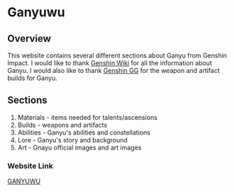 # Ganyuwu

## Overview 

This website contains several different sections about Ganyu from Genshin Impact. I would like to thank [Genshin Wiki](https://genshin-impact.fandom.com/wiki/Ganyu)
for all the information about Ganyu. I would also like to thank [Genshin GG](https://genshin.gg/characters/Ganyu) for the weapon and artifact builds for Ganyu. 

## Sections 
1. Materials - items needed for talents/ascensions
2. Builds - weapons and artifacts 
3. Abilities - Ganyu's abilities and constellations 
4. Lore - Ganyu's story and background 
5. Art - Gnayu official images and art images

### Website Link
[GANYUWU](https://puzonevan.github.io/Ganyuwu/)
